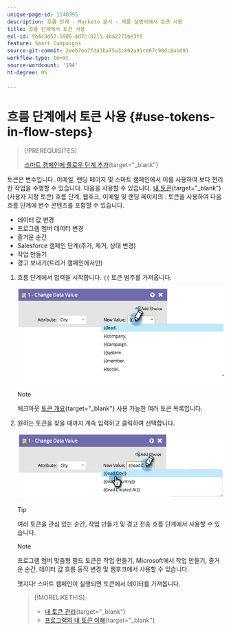 ```yaml
---
unique-page-id: 1146995
description: 흐름 단계 - Marketo 문서 - 제품 설명서에서 토큰 사용
title: 흐름 단계에서 토큰 사용
exl-id: 9b4c3d57-5906-4d7c-8215-4ba2271be3f8
feature: Smart Campaigns
source-git-commit: 2eeb7ea7fd43ba75a3c802a91ce07c90dc8abd91
workflow-type: tm+mt
source-wordcount: '194'
ht-degree: 0%

---
```


# 흐름 단계에서 토큰 사용 {#use-tokens-in-flow-steps}

>[!PREREQUISITES]
>
>[스마트 캠페인에 플로우 단계 추가](/help/marketo/product-docs/core-marketo-concepts/smart-campaigns/flow-actions/add-a-flow-step-to-a-smart-campaign.md){target="_blank"}

토큰은 변수입니다. 이메일, 랜딩 페이지 및 스마트 캠페인에서 이를 사용하여 보다 편리한 작업을 수행할 수 있습니다. 다음을 사용할 수 있습니다. [내 토큰](/help/marketo/product-docs/core-marketo-concepts/programs/tokens/understanding-my-tokens-in-a-program.md){target="_blank"} (사용자 지정 토큰) 흐름 단계, 웹후크, 이메일 및 랜딩 페이지의 . 토큰을 사용하여 다음 흐름 단계에 변수 콘텐츠를 포함할 수 있습니다.

* 데이터 값 변경
* 프로그램 멤버 데이터 변경
* 즐거운 순간
* Salesforce 캠페인 단계(추가, 제거, 상태 변경)
* 작업 만들기
* 경고 보내기(트리거 캠페인에서만)

1. 흐름 단계에서 입력을 시작합니다. `{{` 토큰 범주를 가져옵니다.

   ![](assets/image2014-9-22-14-3a3-3a17.png)

   >[!NOTE]
   >
   >체크아웃 [토큰 개요](/help/marketo/product-docs/demand-generation/landing-pages/personalizing-landing-pages/tokens-overview.md){target="_blank"} 사용 가능한 여러 토큰 목록입니다.

1. 원하는 토큰을 찾을 때까지 계속 입력하고 클릭하여 선택합니다.

   ![](assets/image2014-9-22-14-3a3-3a48.png)

   >[!TIP]
   >
   >여러 토큰을 관심 있는 순간, 작업 만들기 및 경고 전송 흐름 단계에서 사용할 수 있습니다.

   >[!NOTE]
   >
   >프로그램 멤버 맞춤형 필드 토큰은 작업 만들기, Microsoft에서 작업 만들기, 즐거운 순간, 데이터 값 흐름 동작 변경 및 웹후크에서 사용할 수 있습니다.

   멋지다! 스마트 캠페인이 실행되면 토큰에서 데이터를 가져옵니다.

   >[!MORELIKETHIS]
   >
   >* [내 토큰 관리](/help/marketo/product-docs/core-marketo-concepts/programs/tokens/managing-my-tokens.md){target="_blank"}
   >* [프로그램의 내 토큰 이해](/help/marketo/product-docs/core-marketo-concepts/programs/tokens/understanding-my-tokens-in-a-program.md){target="_blank"}
